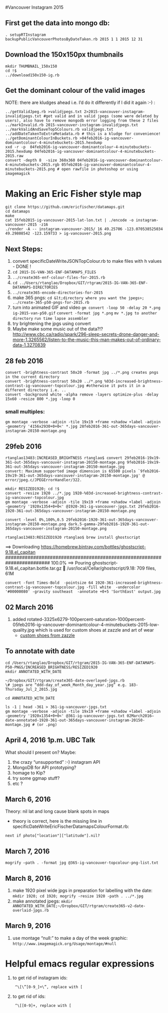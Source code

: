 #Vancouver Instagram 2015

## First get the data into mongo db:

    . setupRTInstagram
    backupPublicVancouverPhotosByDateTaken.rb 2015 1 1 2015 12 31

## Download the 150x150px thumbnails
    mkdir THUMBNAIL_150x150
    cd !$
    ../download150x150-ig.rb

## Get the dominant colour of the valid images
NOTE: there are kludges ahead i.e. I’d do it differently if I did it again :-) :
 
    ../getValidJpeg.rb >validjpegs.txt 2>2015-vancouver-instagram-invalidjpegs.txt #get valid and in valid jpegs (some were deleted by users), also have to remove mongodb error logging from these 2 files
    ../markInvalid.rb 2015-vancouver-instagram-invalidjpegs.txt
    ../markValidAndSaveTop5Colours.rb validjpegs.txt
    ../addDateTakenToExtraMetadata.rb # this is a kludge for convenience!
    ../getDominantColourInBuckets.rb >04feb2016-ig-vancouver-dominantcolour-4-minutebuckets-2015.hexdump
    xxd -r -p  04feb2016-ig-vancouver-dominantcolour-4-minutebuckets-2015.hexdump 04feb2016-ig-vancouver-dominantcolour-4-minutebuckets-2015.raw
    convert -depth 8  -size 360x360 04feb2016-ig-vancouver-dominantcolour-4-minutebuckets-2015.rgb 05feb2016-ig-vancouver-dominantcolour-4-minutebuckets-2015.png # open rawfile in photoshop or using imagemagick
    
# Making an Eric Fisher style map
   
    git clone https://github.com/ericfischer/datamaps.git
    cd datamaps
    make
    cat 15feb2015-ig-vancouver-2015-lat-lon.txt | ./encode -o instagram-vancouver-2015 -z16
    ./render -A -- instagram-vancouver-2015/ 16 49.25706 -123.070538525034 49.29808542 -123.159733 > ig-vancouver-2015.png
    
## Next Steps: 

1. convert specificDateWriteJSONTopColour.rb to make files with h values - DONE !
2. ```cd 2015-IG-VAN-365-ENF-DATAMAPS_FILES```
3. ```../create365-enf-colour-files-for-2015.rb ```
4. ```cd ../Users/rtanglao/Dropbox/GIT/rtgram/2015-IG-VAN-365-ENF-DATAMAPS-DIRECTORIES```
5. ```../create365-encode-directories-for-2015 ```
1. make 365 pngs: 
```cd &lt;directory where you want the jpegs>; ../create-365-p50-pngs-for-2015.rb```
1. turn into animated GIF and video 
```gm convert -loop 50 -delay 20 *.png ig-2015-van-p50.gif```
```convert -format jpg *.png```
```mv *.jpg to another directory```
```run time lapse assembler```
1. try brightening the jpgs using convert
2. Maybe make some music out of the data?!? http://www.cbc.ca/radio/spark/296-sleep-secrets-drone-danger-and-more-1.3265562/listen-to-the-music-this-man-makes-out-of-ordinary-data-1.3270839

## 28 feb 2016 

    convert -brightness-contrast 50x20 -format jpg ../*.png creates pngs in the current directory
    convert -brightness-contrast 50x20 ../*.png %03d-increased-brightness-contrast-ig-vancouver-topcolour.jpg #otherwise it puts it in a different directory i.e. ..
    convert -background white -alpha remove -layers optimize-plus -delay 15x60 -resize 800 *.jpg -loop 0
### small multiples:

    gm montage -verbose -adjoin -tile 19x19 +frame +shadow +label -adjoin -geometry '4156x2930+0+0<' *.jpg 28feb2016-361-out-365days-vancouver-instagram-20150-montage.png
## 29feb 2016 

    rtanglao13483:INCREASED_BRIGHTNESS rtanglao$ convert 29feb2016-19x19-361-out-365days-vancouver-instagram-20150-montage.png 9feb2016-19x19-361-out-365days-vancouver-instagram-20150-montage.jpg
    convert: Maximum supported image dimension is 65500 pixels `9feb2016-19x19-361-out-365days-vancouver-instagram-20150-montage.jpg' @ error/jpeg.c/JPEGErrorHandler/322.

    mkdir RESIZED1920; cd !$
    convert -resize 1920 ../*.jpg 1920-%03d-increased-brightness-contrast-ig-vancouver-topcolour.jpg
    gm montage -verbose -adjoin -tile 19x19 +frame +shadow +label -adjoin -geometry '1920x1354+0+0<' @1920-361-ig-vancouver-jpgs.txt 29feb2016-1920-361-out-365days-vancouver-instagram-20150-montage.png

    convert -level 0%,100%,0.5 29feb2016-1920-361-out-365days-vancouver-instagram-20150-montage.png dark.5-gamma-29feb2016-1920-361-out-365days-vancouver-instagram-20150-montage.png

    rtanglao13483:RESIZED1920 rtanglao$ brew install ghostscript
==> Downloading https://homebrew.bintray.com/bottles/ghostscript-9.18.el_capitan
######################################################################## 100.0%
==> Pouring ghostscript-9.18.el_capitan.bottle.tar.gz
🍺  /usr/local/Cellar/ghostscript/9.18: 709 files, 61M

    convert -font Times-Bold  -pointsize 64 1920-361-increased-brightness-contrast-ig-vancouver-topcolour.jpg -fill white  -undercolor '#00000080' -gravity southeast  -annotate +0+5 'SorthEast' output.jpg 

## 02 March 2016
1. added rotated-3325x6279-100percent-saturation-1000percent-05feb2016-ig-vancouver-dominantcolour-4-minutebuckets-2015-low-quality.jpg which is used for custom shoes at zazzle and art of wear
	* [custom shoes from zazzle](http://www.zazzle.com/instagram_vancouver_2015_top_color_shoes_printed_shoes-256051822005766899)

## To annotate with date

    cd /Users/rtanglao/Dropbox/GIT/rtgram/2015-IG-VAN-365-ENF-DATAMAPS-P50-PNGS/INCREASED_BRIGHTNESS/RESIZED1920
    mkdir ANNOTATED_WITH_DATE
    
    ~/Dropbox/GIT/rtgram/create365-date-overlayed-jpgs.rb
    \# jpegs are “ddd-day_of_week_Month_day_year.jpg” e.g. 183-Thursday_Jul_2_2015.jpg
    
    cd ANNOTATED_WITH_DATE
    
    ls -1 | head -361 > 361-ig-vancouver-jpgs.txt
    gm montage -verbose -adjoin -tile 19x19 +frame +shadow +label -adjoin -geometry '1920x1354+0+0<' @361-ig-vancouver-jpgs.txt 02March2016–date-annotated-1920-361-out-365days-vancouver-instagram-20150-montage.jpg # (or .png)

## April 4, 2016 1p.m. UBC Talk

What should I present on? Maybe:

1. the crazy “unsupported” :-) instagram API 
2. MongoDB for API prototyping?
3. homage to Kip?
4. try some ggmap stuff?
4. etc ?

## March 6, 2016
Theory: nil lat and long cause blank spots in maps
* theory is correct, here is the missing line in specificDateWriteEricFischerDatamapsColourFormat.rb:      
 
```next if photo["location"]["latitude"].nil?```
   
## March 7, 2016

```mogrify —path . -format jpg @365-ig-vancouver-topcolour-png-list.txt```

## March 8, 2016

1. make 1920 pixel wide jpgs in preparation for labelling with the date:  
```mkdir 1920; cd 1920; mogrify -resize 1920 -path . ../*.jpg ```
1. make annotated jpegs:
```mkdir ANNOTATED_WITH_DATE;~/Dropbox/GIT/rtgram/create365-v2-date-overlaid-jpgs.rb```

## March 9, 2016
1. use montage “null:” to make a day of the week graphic:  
```http://www.imagemagick.org/Usage/montage/#null```
 
# Helpful emacs regular expressions

 1. to get rid of instagram ids:
     
         ^\[\”[0-9_]+\”, replace with [
         
 1. to get rid of ids:
     
         ^\[[0-9]+, replace with [
     

